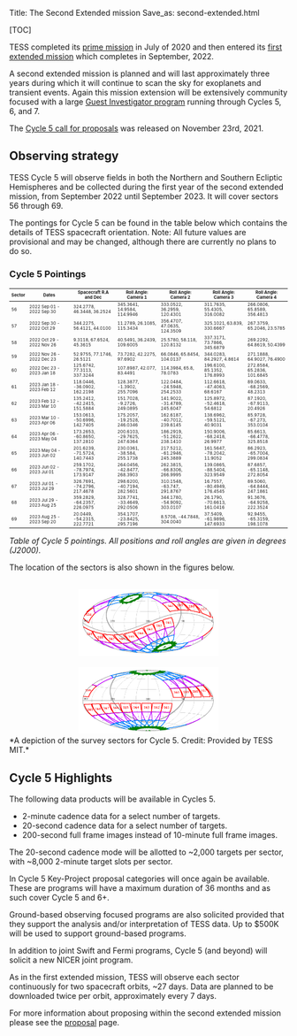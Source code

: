 Title: The Second Extended mission
Save_as: second-extended.html

[TOC]

TESS completed its [prime mission](primary.html) in July of 2020 and then entered its [first extended mission](extended.html) which completes in September, 2022. 

A second extended mission is planned and will last approximately three years during which it will continue to scan the sky for exoplanets and transient events. Again this mission extension will be extensively community focused with a large [Guest Investigator program](proposing-investigations.html) running through Cycles 5, 6, and 7.

The [Cycle 5 call for proposals](https://nspires.nasaprs.com/external/solicitations/summary.do?solId=%7b5032D2F8-F5DF-692A-8E7C-15A801B08DE1%7d&path=&method=init) was released on November 23rd, 2021.

## Observing strategy

TESS Cycle 5 will observe fields in both the Northern and Southern Ecliptic Hemispheres and be collected during the first year of the second extended mission, from September 2022 until September 2023. It will cover sectors 56 through 69.

The pontings for Cycle 5 can be found in the table below which contains the details of TESS spacecraft orientation. Note: All future values are provisional and may be changed, although there are currently no plans to do so.

<div class="panel panel-primary">
  <div class="panel-heading">
    <h3 class="panel-title">Cycle 5 Pointings</h3>
  </div>
  
  <div class="panel-body">

  <table class="table table-striped table-hover" style="font-size: 0.55em;">
  <thead>
    <tr>
      <th style="vertical-align: middle;">Sector</th>
      <th style="vertical-align: middle;">Dates</th>
      <th style="vertical-align: middle;">Spacecraft R.A and Dec </th>
      <th style="vertical-align: middle;">Roll Angle: Camera 1</th>
      <th style="vertical-align: middle;">Roll Angle: Camera 2</th>
      <th style="vertical-align: middle;">Roll Angle: Camera 3</th>
      <th style="vertical-align: middle;">Roll Angle: Camera 4</th>
    </tr>
  </thead>

   <tr>
    <td>56</td>
    <td>2022&nbsp;Sep&nbsp;01 - 2022&nbsp;Sep&nbsp;30</td>
    <td>324.2778, 46.3448, 36.2524</td>
    <td>345.3641, 14.9584, 114.9946</td>
    <td>333.0522, 36.2959, 120.4301</td>
    <td>311.7635, 55.4305, 316.0082</td>
    <td>266.0806, 65.8589, 356.4813</td>
  </tr>

   <tr>
    <td>57</td>
    <td>2022&nbsp;Sep&nbsp;30 - 2022&nbsp;Oct&nbsp;29</td>
    <td>344.2275, 56.4121, 44.0100</td>
    <td>11.2789, 26.1085, 115.3434</td>
    <td>356.4707, 47.0635, 124.3509</td>
    <td>325.1021, 63.839, 330.6667</td>
    <td>267.3759, 65.2046, 23.5785</td>
  </tr>

   <tr>
    <td>58</td>
    <td>2022&nbsp;Oct&nbsp;29 - 2022&nbsp;Nov&nbsp;26</td>
    <td>9.3118, 67.6524, 45.3615</td>
    <td>40.5491, 36.2439, 109.6005</td>
    <td>25.5780, 58.118, 120.8132</td>
    <td>337.3171, 73.7866, 345.6879</td>
    <td>269.2292, 64.8619, 50.4399</td>
  </tr>

   <tr>
    <td>59</td>
    <td>2022&nbsp;Nov&nbsp;26 - 2022&nbsp;Dec&nbsp;23</td>
    <td>52.9755, 77.1746, 26.5121</td>
    <td>73.7282, 42.2275, 97.6902</td>
    <td>66.0846, 65.8454, 104.0137</td>
    <td>344.0283, 84.2927, 4.8614</td>
    <td>271.1888, 64.9027, 76.4900</td>
  </tr>
  
   <tr>
    <td>60</td>
    <td>2022&nbsp;Dec&nbsp;23 - 2023&nbsp;Jan&nbsp;18</td>
    <td>125.6742, 77.3113, 337.3244</td>
    <td>107.8987, 42.077, 83.4491</td>
    <td>114.3984, 65.8, 78.0783</td>
    <td>196.6100, 85.1352, 176.8993</td>
    <td>272.8584, 65.2836, 101.6845</td>
  </tr>

   <tr>
    <td>61</td>
    <td>2023&nbsp;Jan&nbsp;18 - 2023&nbsp;Feb&nbsp;12</td>
    <td>118.0446, -36.0902, 162.2198</td>
    <td>128.3877, -1.3902, 255.7096</td>
    <td>122.0484, -24.5948, 254.2533</td>
    <td>112.6618, -47.4063, 68.6167</td>
    <td>89.0633, -68.2569, 48.2313</td>
  </tr>

   <tr>
    <td>62</td>
    <td>2023&nbsp;Feb&nbsp;12 - 2023&nbsp;Mar&nbsp;10</td>
    <td>135.2412, -42.2415, 151.5884</td>
    <td>151.7028, -9.2726, 249.0895</td>
    <td>141.9022, -31.4789, 245.6047</td>
    <td>125.8972, -52.4618, 54.6812</td>
    <td>87.1920, -67.9113, 20.4926</td>
  </tr>

   <tr>
    <td>63</td>
    <td>2023&nbsp;Mar&nbsp;10 - 2023&nbsp;Apr&nbsp;06</td>
    <td>153.0613, -50.6996, 142.7405</td>
    <td>175.2057, -19.2528, 246.0346</td>
    <td>162.6187, -40.7012, 239.6145</td>
    <td>138.6962, -59.5121, 40.9031</td>
    <td>85.9728, -67.273, 353.0104</td>
  </tr>

   <tr>
    <td>64</td>
    <td>2023&nbsp;Apr&nbsp;06 - 2023&nbsp;May&nbsp;04</td>
    <td>173.2653, -60.8650, 137.2810</td>
    <td>200.6103, -29.7625, 247.6364</td>
    <td>186.2919, -51.2622, 238.1410</td>
    <td>150.9006, -68.2418, 26.9977</td>
    <td>85.6613, -66.4778, 325.8518</td>
  </tr>

   <tr>
    <td>65</td>
    <td>2023&nbsp;May&nbsp;04 - 2023&nbsp;Jun&nbsp;02</td>
    <td>201.6239, -71.5724, 140.7443</td>
    <td>230.0361, -38.584, 255.1738</td>
    <td>217.5212, -61.2946, 245.3889</td>
    <td>161.5647, -78.2042, 11.9052</td>
    <td>86.2923, -65.7004, 299.0834</td>
  </tr>

   <tr>
    <td>66</td>
    <td>2023&nbsp;Jun&nbsp;02 - 2023&nbsp;Jul&nbsp;01</td>
    <td>259.1702, -78.7974, 173.9147</td>
    <td>264.0456, -42.8477, 268.3903</td>
    <td>262.3815, -66.8306, 266.9995</td>
    <td>139.0865, -88.5404, 323.9549</td>
    <td>87.6857, -65.1148, 272.8054</td>
  </tr>

   <tr>
    <td>67</td>
    <td>2023&nbsp;Jul&nbsp;01 - 2023&nbsp;Jul&nbsp;29</td>
    <td>326.7691, -74.2796, 217.4678</td>
    <td>298.6200, -40.7194, 282.5601</td>
    <td>310.1548, -63.747, 291.8767</td>
    <td>16.7557, -80.4949, 176.4545</td>
    <td>89.5060, -64.8444, 247.1861</td>
  </tr>

   <tr>
    <td>68</td>
    <td>2023&nbsp;Jul&nbsp;29 - 2023&nbsp;Aug&nbsp;25</td>
    <td>359.2829, -64.2357, 226.0975</td>
    <td>328.7741, -33.4649, 292.0506</td>
    <td>344.1780, -54.9092, 303.0107</td>
    <td>26.1790, -70.6613, 161.0416</td>
    <td>91.3676, -64.9258, 222.3524</td>
  </tr>

   <tr>
    <td>69</td>
    <td>2023&nbsp;Aug&nbsp;25 - 2023&nbsp;Sep&nbsp;20</td>
    <td>20.0449, -54.2315, 222.7721</td>
    <td>354.1707, -23.8425, 295.7196</td>
    <td>8.5708, -44.7848, 304.0040</td>
    <td>37.5409, -61.9896, 147.6933</td>
    <td>92.9455, -65.3159, 198.1078</td>
  </tr>
	</table>
	</div>
</div>


*Table of Cycle 5 pointings. All positions and roll angles are given in degrees (J2000).*


The location of the sectors is also shown in the figures below.

<center>
<br/>
  <img class="img-responsive" style="max-width:50%;" src="images/Year5_cel.png">
<br/>
<br/>
  <img class="img-responsive" style="max-width:50%;" src="images/Year5_ecl.png">
<br/>
</center>
*A depiction of the survey sectors for Cycle 5. Credit: Provided by  TESS MIT.*


## Cycle 5 Highlights

The following data products will be available in Cycles 5.

* 2-minute cadence data for a select number of targets.
* 20-second cadence data for a select number of targets.
* 200-second full frame images instead of 10-minute full frame images.

The 20-second cadence mode will be allotted to ~2,000 targets per sector, with ~8,000 2-minute target slots per sector.

In Cycle 5 Key-Project proposal categories will once again be available. These are programs will have a maximum duration of 36 months and as such cover Cycle 5 and 6+.

Ground-based observing focused programs are also solicited provided that they support the analysis and/or interpretation of TESS data. Up to $500K will be used to support ground-based programs.

In addition to joint Swift and Fermi programs, Cycle 5 (and beyond) will solicit a new NICER joint program. 

As in the first extended mission, TESS will observe each sector continuously for two spacecraft orbits, ~27 days.
Data are planned to be downloaded twice per orbit, approximately every 7 days. 

For more information about proposing within the second extended mission please see the [proposal](proposing-investigations.html) page.

